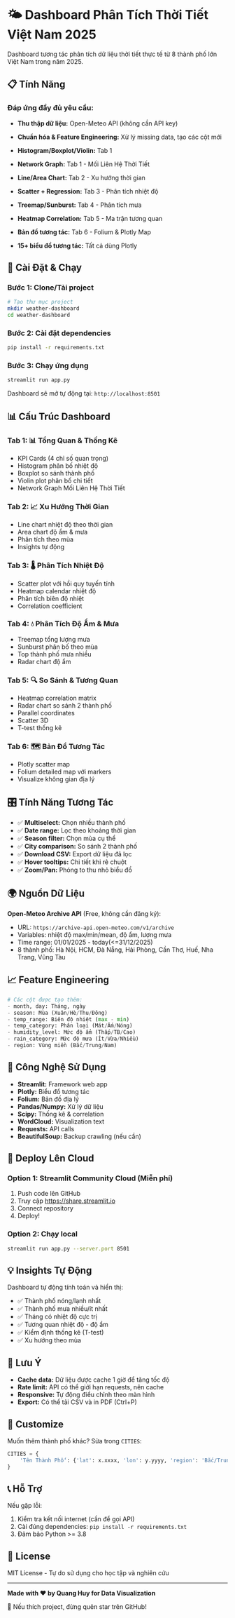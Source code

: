 # 🌤️ Dashboard Phân Tích Thời Tiết Việt Nam 2025

Dashboard tương tác phân tích dữ liệu thời tiết thực tế từ 8 thành phố lớn Việt Nam trong năm 2025.

## 📋 Tính Năng

###  Đáp ứng đầy đủ yêu cầu:

-  **Thu thập dữ liệu:** Open-Meteo API (không cần API key)
-  **Chuẩn hóa & Feature Engineering:** Xử lý missing data, tạo các cột mới
-  **Histogram/Boxplot/Violin:** Tab 1
-  **Network Graph:** Tab 1 - Mối Liên Hệ Thời Tiết
-  **Line/Area Chart:** Tab 2 - Xu hướng thời gian
-  **Scatter + Regression:** Tab 3 - Phân tích nhiệt độ
-  **Treemap/Sunburst:** Tab 4 - Phân tích mưa
-  **Heatmap Correlation:** Tab 5 - Ma trận tương quan
-  **Bản đồ tương tác:** Tab 6 - Folium & Plotly Map

-  **15+ biểu đồ tương tác:** Tất cả dùng Plotly

## 🚀 Cài Đặt & Chạy

### Bước 1: Clone/Tải project

```bash
# Tạo thư mục project
mkdir weather-dashboard
cd weather-dashboard
```

### Bước 2: Cài đặt dependencies

```bash
pip install -r requirements.txt
```

### Bước 3: Chạy ứng dụng

```bash
streamlit run app.py
```

Dashboard sẽ mở tự động tại: `http://localhost:8501`

## 📊 Cấu Trúc Dashboard

### Tab 1: 📊 Tổng Quan & Thống Kê
- KPI Cards (4 chỉ số quan trọng)
- Histogram phân bố nhiệt độ
- Boxplot so sánh thành phố
- Violin plot phân bố chi tiết
- Network Graph Mối Liên Hệ Thời Tiết

### Tab 2: 📈 Xu Hướng Thời Gian
- Line chart nhiệt độ theo thời gian
- Area chart độ ẩm & mưa
- Phân tích theo mùa
- Insights tự động

### Tab 3: 🌡️ Phân Tích Nhiệt Độ
- Scatter plot với hồi quy tuyến tính
- Heatmap calendar nhiệt độ
- Phân tích biên độ nhiệt
- Correlation coefficient

### Tab 4: 💧 Phân Tích Độ Ẩm & Mưa
- Treemap tổng lượng mưa
- Sunburst phân bố theo mùa
- Top thành phố mưa nhiều
- Radar chart độ ẩm
  
### Tab 5: 🔍 So Sánh & Tương Quan
- Heatmap correlation matrix
- Radar chart so sánh 2 thành phố
- Parallel coordinates
- Scatter 3D
- T-test thống kê

### Tab 6: 🗺️ Bản Đồ Tương Tác
- Plotly scatter map
- Folium detailed map với markers
- Visualize không gian địa lý



## 🎛️ Tính Năng Tương Tác

- ✅ **Multiselect:** Chọn nhiều thành phố
- ✅ **Date range:** Lọc theo khoảng thời gian
- ✅ **Season filter:** Chọn mùa cụ thể
- ✅ **City comparison:** So sánh 2 thành phố
- ✅ **Download CSV:** Export dữ liệu đã lọc
- ✅ **Hover tooltips:** Chi tiết khi rê chuột
- ✅ **Zoom/Pan:** Phóng to thu nhỏ biểu đồ

## 🌍 Nguồn Dữ Liệu

**Open-Meteo Archive API** (Free, không cần đăng ký):
- URL: `https://archive-api.open-meteo.com/v1/archive`
- Variables: nhiệt độ max/min/mean, độ ẩm, lượng mưa
- Time range: 01/01/2025 - today(<=31/12/2025)
- 8 thành phố: Hà Nội, HCM, Đà Nẵng, Hải Phòng, Cần Thơ, Huế, Nha Trang, Vũng Tàu

## 📈 Feature Engineering

```python
# Các cột được tạo thêm:
- month, day: Tháng, ngày
- season: Mùa (Xuân/Hè/Thu/Đông)
- temp_range: Biên độ nhiệt (max - min)
- temp_category: Phân loại (Mát/Ấm/Nóng)
- humidity_level: Mức độ ẩm (Thấp/TB/Cao)
- rain_category: Mức độ mưa (Ít/Vừa/Nhiều)
- region: Vùng miền (Bắc/Trung/Nam)
```

## 🎨 Công Nghệ Sử Dụng

- **Streamlit:** Framework web app
- **Plotly:** Biểu đồ tương tác
- **Folium:** Bản đồ địa lý
- **Pandas/Numpy:** Xử lý dữ liệu
- **Scipy:** Thống kê & correlation
- **WordCloud:** Visualization text
- **Requests:** API calls
- **BeautifulSoup:** Backup crawling (nếu cần)

## 📱 Deploy Lên Cloud

### Option 1: Streamlit Community Cloud (Miễn phí)

1. Push code lên GitHub
2. Truy cập https://share.streamlit.io
3. Connect repository
4. Deploy!

### Option 2: Chạy local

```bash
streamlit run app.py --server.port 8501
```

## 💡 Insights Tự Động

Dashboard tự động tính toán và hiển thị:
- ✅ Thành phố nóng/lạnh nhất
- ✅ Thành phố mưa nhiều/ít nhất
- ✅ Tháng có nhiệt độ cực trị
- ✅ Tương quan nhiệt độ - độ ẩm
- ✅ Kiểm định thống kê (T-test)
- ✅ Xu hướng theo mùa

## 📝 Lưu Ý

- **Cache data:** Dữ liệu được cache 1 giờ để tăng tốc độ
- **Rate limit:** API có thể giới hạn requests, nên cache
- **Responsive:** Tự động điều chỉnh theo màn hình
- **Export:** Có thể tải CSV và in PDF (Ctrl+P)

## 🔧 Customize

Muốn thêm thành phố khác? Sửa trong `CITIES`:

```python
CITIES = {
    'Tên Thành Phố': {'lat': x.xxxx, 'lon': y.yyyy, 'region': 'Bắc/Trung/Nam'}
}
```

## 📞 Hỗ Trợ

Nếu gặp lỗi:
1. Kiểm tra kết nối internet (cần để gọi API)
2. Cài đúng dependencies: `pip install -r requirements.txt`
3. Đảm bảo Python >= 3.8

## 📄 License

MIT License - Tự do sử dụng cho học tập và nghiên cứu

---

**Made with ❤️ by Quang Huy for Data Visualization**

🌟 Nếu thích project, đừng quên star trên GitHub!

